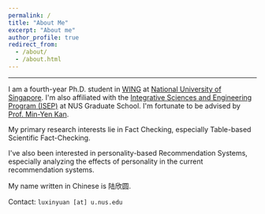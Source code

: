 ```yaml
---
permalink: /
title: "About Me"
excerpt: "About me"
author_profile: true
redirect_from: 
  - /about/
  - /about.html
---
```


---

I am a fourth-year Ph.D. student in [WING](https://wing.comp.nus.edu.sg/) at [National University of Singapore](https://www.nus.edu.sg/). I'm also affiliated with the [Integrative Sciences and Engineering Program (ISEP)](https://isep.nus.edu.sg/about/) at NUS Graduate School. I'm fortunate to be advised by [Prof. Min-Yen Kan](https://www.comp.nus.edu.sg/~kanmy/). 

My primary research interests lie in Fact Checking, especially Table-based Scientific Fact-Checking. 

I've also been interested in personality-based Recommendation Systems, especially analyzing the effects of personality in the current recommendation systems. 

My name written in Chinese is 陆欣圆.

Contact: `luxinyuan [at] u.nus.edu`
